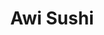 ---
layout: place
title: Awi Sushi
permalink: /colorado/colorado-springs/awi-sushi.html
stateAbbr: CO
stateName: Colorado
cityName: Colorado Springs
seo:
  type: restaurant
  links: null
place_id: ChIJ07Z20QhPE4cRx5bWNPAFztM
photos:
  - name: >-
      places/ChIJ07Z20QhPE4cRx5bWNPAFztM/photos/AeeoHcJ3fpOKMldTOdcLfiv1KMNT3ig3gFTwkVgPgtaalMa8vMMNg6tgrq2OZGVeh0y3hG-41ZfRhiwFYDXN7S8IQezZsCWoPwgX6d4LhCZkBLs6_lHQhWzMgqpAw6cBNlRJwCwyXAxYzPXnNjqRJscNA88iu-aotYXLqMzaeB_T0qfjyABf8mPPpxaupbYZkkc8WM85gR-pSEeGte5HU7eZxwOV2ipmsfcMZyJ3Pyo-Qao4FIdtA_5H7_zLWKKwA2g5g1Qnj5NZYropWn4qpmF5db4rMSYDq6L_3ffoMsMx45qVCA
    widthPx: 4032
    heightPx: 2269
    authorAttributions:
      - displayName: Awi Sushi
        uri: https://maps.google.com/maps/contrib/107360860468308241407
        photoUri: >-
          https://lh3.googleusercontent.com/a-/ALV-UjWd3GAFTPoZNwH_C18lkSYu61dOr1r3z4U_7nWHQE3jOFNRUWA=s100-p-k-no-mo
    flagContentUri: >-
      https://www.google.com/local/imagery/report/?cb_client=maps_api_places.places_api&image_key=!1e10!2sAF1QipM2rCOsedR3ycuWFPzHa5MzExHXaOxFxERCmY80&hl=en-US
    googleMapsUri: >-
      https://www.google.com/maps/place//data=!3m4!1e2!3m2!1sAF1QipM2rCOsedR3ycuWFPzHa5MzExHXaOxFxERCmY80!2e10!4m2!3m1!1s0x87134f08d176b6d3:0xd3ce05f034d696c7
  - name: >-
      places/ChIJ07Z20QhPE4cRx5bWNPAFztM/photos/AeeoHcJmga03s3NENbq82RxX1HzhV1fd4T2QqNmlt6D3UN7rTNCpwJ_SavgxNrRfvaJ1VJfWC0TahNSFfVCI-hWkMCJf1z_luO6tczzUCZSdzgwTofUKF4JT7lko6Pk6ho3rZb1nMhL7YV1YaEjEFuJnLFOz4PkEEBBAxAhPmBdjXZGhB6QwbLpdguqo9CY_wIPDAMOP6By1oxYi7WC8lM6O528jLWEcpWNF2KM3RXQ8Km9Z0UAfD0HRYuZgQI-dq53uuhwis1mKQyJZDtNgWJ3OiUPfC9BSIqFnWmCMJACXoU3tAQ
    widthPx: 2604
    heightPx: 2203
    authorAttributions:
      - displayName: Awi Sushi
        uri: https://maps.google.com/maps/contrib/107360860468308241407
        photoUri: >-
          https://lh3.googleusercontent.com/a-/ALV-UjWd3GAFTPoZNwH_C18lkSYu61dOr1r3z4U_7nWHQE3jOFNRUWA=s100-p-k-no-mo
    flagContentUri: >-
      https://www.google.com/local/imagery/report/?cb_client=maps_api_places.places_api&image_key=!1e10!2sAF1QipPMK2BU_77DHfngatCSIOa0_hUsdS3lVxYaqghN&hl=en-US
    googleMapsUri: >-
      https://www.google.com/maps/place//data=!3m4!1e2!3m2!1sAF1QipPMK2BU_77DHfngatCSIOa0_hUsdS3lVxYaqghN!2e10!4m2!3m1!1s0x87134f08d176b6d3:0xd3ce05f034d696c7
  - name: >-
      places/ChIJ07Z20QhPE4cRx5bWNPAFztM/photos/AeeoHcKyZ98INd1hrL2UUAj_EZXoh_E6mT16mlPmCzoJDYkPpsDe_NuXBLlrVHlCog6BtWlVdVMxvo7jxX9iHgwKg_r7H-s0JBxXe7fEJUCzT-nezg5fcqq9ENjGhhOOeMO3P54xdDOFtSi5ZLj3M-o2G_eyhk3jTFQTV94gUtqXkmdsfJVfs9CyvOrpVyovg3QU_M87CYhb9ljUZW6p2BboGXdUS3OUoJ3sD_mjXRnRPEZzvDGHWazqHnKqHdtCB5ePTVjtT3bLY5ERSp-zz4R_WV6ctkTheMiauICoXulV1kXTSw
    widthPx: 1284
    heightPx: 1445
    authorAttributions:
      - displayName: Awi Sushi
        uri: https://maps.google.com/maps/contrib/107360860468308241407
        photoUri: >-
          https://lh3.googleusercontent.com/a-/ALV-UjWd3GAFTPoZNwH_C18lkSYu61dOr1r3z4U_7nWHQE3jOFNRUWA=s100-p-k-no-mo
    flagContentUri: >-
      https://www.google.com/local/imagery/report/?cb_client=maps_api_places.places_api&image_key=!1e10!2sAF1QipPLVQn8d9-5wT_NUc-_jQp4RmfTcnOPRHcuBcRJ&hl=en-US
    googleMapsUri: >-
      https://www.google.com/maps/place//data=!3m4!1e2!3m2!1sAF1QipPLVQn8d9-5wT_NUc-_jQp4RmfTcnOPRHcuBcRJ!2e10!4m2!3m1!1s0x87134f08d176b6d3:0xd3ce05f034d696c7
  - name: >-
      places/ChIJ07Z20QhPE4cRx5bWNPAFztM/photos/AeeoHcIxIo7i2RwSYKU_AluhEEiq7ipMJcwxz5pETSGpRgkyIt4MPIaZxu046MfsvtQqID17Fog2m4hvxFBxz_yBy9Ki2-udJ5R8keIjk4vP9GWGFSlAysVCvXepDCKzUbtK23FQGQyHJO2GrVfpfrixOr5zYbx_Hza3ax_Wa9qJURCo41txbjAqZE0MUklld19-E-67UognBaWcrTsMX6P3BLdrRGNwZntClDmVdgh-wnKYP_HgxHVcAaeazevAJqO-xWXtn-qYGSWBkJVnPVELWwRZ5lLMGk_0Z7FWIzzhZcCdSyb6yalm_XGaH3R4qPtvN56fTyNRyeGPgptMK5o3j7Fs5mDl2ZirMMA9PZ3O3OT5Hx-BzxHTgGeYbNHR2a8OcDMu8e2GH9DgnuP0DCfUvzP_Kc8S0b-P92JADWauyhQh9g
    widthPx: 4000
    heightPx: 2252
    authorAttributions:
      - displayName: TJ Rogers
        uri: https://maps.google.com/maps/contrib/113618341302001170781
        photoUri: >-
          https://lh3.googleusercontent.com/a-/ALV-UjXWpwx0eiaStew71oDPncvvFp3V9V34HMHHn7S3fxzNaDxu3Bs8vA=s100-p-k-no-mo
    flagContentUri: >-
      https://www.google.com/local/imagery/report/?cb_client=maps_api_places.places_api&image_key=!1e10!2sCIHM0ogKEICAgID_iva-Mg&hl=en-US
    googleMapsUri: >-
      https://www.google.com/maps/place//data=!3m4!1e2!3m2!1sCIHM0ogKEICAgID_iva-Mg!2e10!4m2!3m1!1s0x87134f08d176b6d3:0xd3ce05f034d696c7
  - name: >-
      places/ChIJ07Z20QhPE4cRx5bWNPAFztM/photos/AeeoHcI7AobUULa07X9ByXPQ_W6GsYS2sbU5R78ndefT6KreWFbQf6RTdjqxoHF6rIemy5VdXuV_kq2IF8sGotjxzB0erS0vpzBbi10LmJslIIaxRPpBnFMiAY0Om5As7ZJhZ1nGJlcsuVhMOAjXnOq9irzLwKMv_OMo-jnQrF6b3Q_MmBeHuy3lx-Zx3Rx40AM4Gz6GgoSRC1rR2syVGJhxwbZ60Uut5zP18Aal9aw4e5g_gDKj3Mjozlhw6wbka_VsqA4pyRkQ4Q_ukDrVzrf6UfHd1wVwegmQnQZ1Mr-ERozCzQ
    widthPx: 4032
    heightPx: 3024
    authorAttributions:
      - displayName: Awi Sushi
        uri: https://maps.google.com/maps/contrib/107360860468308241407
        photoUri: >-
          https://lh3.googleusercontent.com/a-/ALV-UjWd3GAFTPoZNwH_C18lkSYu61dOr1r3z4U_7nWHQE3jOFNRUWA=s100-p-k-no-mo
    flagContentUri: >-
      https://www.google.com/local/imagery/report/?cb_client=maps_api_places.places_api&image_key=!1e10!2sAF1QipNnxzbOFm4hKVzU5CX6J21z9oY91W4zrvZWl93G&hl=en-US
    googleMapsUri: >-
      https://www.google.com/maps/place//data=!3m4!1e2!3m2!1sAF1QipNnxzbOFm4hKVzU5CX6J21z9oY91W4zrvZWl93G!2e10!4m2!3m1!1s0x87134f08d176b6d3:0xd3ce05f034d696c7
  - name: >-
      places/ChIJ07Z20QhPE4cRx5bWNPAFztM/photos/AeeoHcIAiKx8eBFB7Ke29GvD_SURkmbunkJR7inGyf47MUxqOPVRlH1_YtyLgwZ2AoQejEfTwNqIhhq0LZHedWw51xRdVdKUkcHaW_X9WGQb_NxvtPE2vHyFh1NdHoI45zaX6Te157xr1fRoARjcb-KK8Zt56RLQmzAE_Dj_7bkyxMc1MrKO9JHCTc2Hwzsc_SFFvHtH_ZHk2tOc7aHIxwi3D2Oyf8F8BqBnz76-CRe2q1g_hw06Fe1fNqDL9WUci5mS7Cxqhu0wtZYH-ni1tSHyAvAAniIvwQ7b7uvH0pQ8Lh2U3A
    widthPx: 1032
    heightPx: 659
    authorAttributions:
      - displayName: Awi Sushi
        uri: https://maps.google.com/maps/contrib/107360860468308241407
        photoUri: >-
          https://lh3.googleusercontent.com/a-/ALV-UjWd3GAFTPoZNwH_C18lkSYu61dOr1r3z4U_7nWHQE3jOFNRUWA=s100-p-k-no-mo
    flagContentUri: >-
      https://www.google.com/local/imagery/report/?cb_client=maps_api_places.places_api&image_key=!1e10!2sAF1QipMGOhea9aGBeoPhQtCakyiOrwnFZHpWw9aXsj1z&hl=en-US
    googleMapsUri: >-
      https://www.google.com/maps/place//data=!3m4!1e2!3m2!1sAF1QipMGOhea9aGBeoPhQtCakyiOrwnFZHpWw9aXsj1z!2e10!4m2!3m1!1s0x87134f08d176b6d3:0xd3ce05f034d696c7
  - name: >-
      places/ChIJ07Z20QhPE4cRx5bWNPAFztM/photos/AeeoHcIhUeUJY-_nuum8meJ47I8ThSyQemln4JjoOAgfBOhUBuKXf_yN-50qjSSNlHYZsrIJKOA5jLvRlHCQc9Ravcjh3ByWAUxNszxmeG6WAXN-scW0rJVOMB0_FHwiMA_gt9MNpGQgKvP-qnyDufplCcJGk4ZeC6TzVRU58nCunQgC-XxGYbNRqelrHz0oMb7ZeiJMwvVMeYTeO8_qxsqPYGkbQzLX3nSQr6wZU5zvvVA6w6YJyv3Rimh1xii-dFjtyBQsjXSon1kGMp0PxLk58sKjHA31iFXDoScNiyLWfzj1-g
    widthPx: 4032
    heightPx: 3024
    authorAttributions:
      - displayName: Awi Sushi
        uri: https://maps.google.com/maps/contrib/107360860468308241407
        photoUri: >-
          https://lh3.googleusercontent.com/a-/ALV-UjWd3GAFTPoZNwH_C18lkSYu61dOr1r3z4U_7nWHQE3jOFNRUWA=s100-p-k-no-mo
    flagContentUri: >-
      https://www.google.com/local/imagery/report/?cb_client=maps_api_places.places_api&image_key=!1e10!2sAF1QipPxDMIzMJeTaP7zDLrDXZHPUEQ2_abx7MDpMany&hl=en-US
    googleMapsUri: >-
      https://www.google.com/maps/place//data=!3m4!1e2!3m2!1sAF1QipPxDMIzMJeTaP7zDLrDXZHPUEQ2_abx7MDpMany!2e10!4m2!3m1!1s0x87134f08d176b6d3:0xd3ce05f034d696c7
  - name: >-
      places/ChIJ07Z20QhPE4cRx5bWNPAFztM/photos/AeeoHcLVklnkq_XjxTwAT9jD9wsPW9G98KvcqRp5z6Mw95TOTH--lUeb_ZTFt50dkumcItea6jsf0-RvBj6m-OxOAGh8Da9m5JGHlbUqg6FsRAwxYk6Xw6U-ZcfM0lYoS8n82cSGR1eg4ghDT47JW1txql_TtcJFeB7QvhYJBLRcVY1GaM9-myjU5zuX2IUKmt6j7PamYSMvoJexQ_blDkEuPcyEMTbMBFu4izBsTT0zlU6jneAMHxAW6FnHlY9tuOrjelUpl_3f7Csfc1Usg-OyrrOyb5XkPcygFSS2Ltzdm151HA
    widthPx: 4032
    heightPx: 3024
    authorAttributions:
      - displayName: Awi Sushi
        uri: https://maps.google.com/maps/contrib/107360860468308241407
        photoUri: >-
          https://lh3.googleusercontent.com/a-/ALV-UjWd3GAFTPoZNwH_C18lkSYu61dOr1r3z4U_7nWHQE3jOFNRUWA=s100-p-k-no-mo
    flagContentUri: >-
      https://www.google.com/local/imagery/report/?cb_client=maps_api_places.places_api&image_key=!1e10!2sAF1QipMnKSWttUY9mk7QgqNJILJjb5DsvAezQL3tilsc&hl=en-US
    googleMapsUri: >-
      https://www.google.com/maps/place//data=!3m4!1e2!3m2!1sAF1QipMnKSWttUY9mk7QgqNJILJjb5DsvAezQL3tilsc!2e10!4m2!3m1!1s0x87134f08d176b6d3:0xd3ce05f034d696c7
  - name: >-
      places/ChIJ07Z20QhPE4cRx5bWNPAFztM/photos/AeeoHcLJq6Xn-CCR7OgOtMJXaUrdJQ80oUlL3BHpwQkLjjR6qFTkj4aof_ap3yNZaSY1Xvs6CMuA_5AhADB8t12RxcTWW4-hLFri-7a8RFQxuGT3XBnaFGp3iEDynjjklHR-GzH4UKA0gZQqZ1-o-RDfu4IvfTylAjWPABSgVXrbJxXbn-G84S7dmYHzldOzp3JKjT16QzWXFTVkJjdPAYWdWDcNJTGri-8lNBUCw1JTitYg4ZkDrHeBGzS23UdYQZj1FiJJny434QwcRddGwzff7Zss947sUM7gibU0wt88AVLGaQ
    widthPx: 991
    heightPx: 717
    authorAttributions:
      - displayName: Awi Sushi
        uri: https://maps.google.com/maps/contrib/107360860468308241407
        photoUri: >-
          https://lh3.googleusercontent.com/a-/ALV-UjWd3GAFTPoZNwH_C18lkSYu61dOr1r3z4U_7nWHQE3jOFNRUWA=s100-p-k-no-mo
    flagContentUri: >-
      https://www.google.com/local/imagery/report/?cb_client=maps_api_places.places_api&image_key=!1e10!2sAF1QipN2Tao-Fi5CjgmuqzKxdHEXplMpE2-UEGPC9P3g&hl=en-US
    googleMapsUri: >-
      https://www.google.com/maps/place//data=!3m4!1e2!3m2!1sAF1QipN2Tao-Fi5CjgmuqzKxdHEXplMpE2-UEGPC9P3g!2e10!4m2!3m1!1s0x87134f08d176b6d3:0xd3ce05f034d696c7
  - name: >-
      places/ChIJ07Z20QhPE4cRx5bWNPAFztM/photos/AeeoHcJTDdmNtGtaSlirlCEiSSlvjzQWq6DUkncLqwVU6BYoI9K1nXwnHn12Hmbxgx19_2zstfSXFFXMg2JN2xFHqBdpF2J6mYy2IL-i-Qy7Ar4PBaFlCIkc6P-V9xtEB2Ug7_xYrsN-p3NxbGvmRdNlrFcJ4cN-0NeE9rtPZXC_q00-Wd2oSCGYnHsfZ_ThPul4QqFTupBzFqS7QcBvbbTjjiebddaHHp-LbQI7Kw9xDtYOBymgi9NwoRLPO3-bfxNC4pE-UTGQXW7AY0ROA6aO-dzRLu9E9FcTu3g7lacq9GNT-Q
    widthPx: 882
    heightPx: 680
    authorAttributions:
      - displayName: Awi Sushi
        uri: https://maps.google.com/maps/contrib/107360860468308241407
        photoUri: >-
          https://lh3.googleusercontent.com/a-/ALV-UjWd3GAFTPoZNwH_C18lkSYu61dOr1r3z4U_7nWHQE3jOFNRUWA=s100-p-k-no-mo
    flagContentUri: >-
      https://www.google.com/local/imagery/report/?cb_client=maps_api_places.places_api&image_key=!1e10!2sAF1QipO_53LL9PaRNJwr74usKSa3uuMd7XEHEuDSCQtF&hl=en-US
    googleMapsUri: >-
      https://www.google.com/maps/place//data=!3m4!1e2!3m2!1sAF1QipO_53LL9PaRNJwr74usKSa3uuMd7XEHEuDSCQtF!2e10!4m2!3m1!1s0x87134f08d176b6d3:0xd3ce05f034d696c7
address: 5070 N Nevada Ave Unit 110, Colorado Springs, CO 80918, USA
street: 5070 N Nevada Ave Unit 110
city: Colorado Springs
state: CO
zip: '80918'
country: USA
neighborhood: Northeast Colorado Springs
latitude: '38.901271'
longitude: '-104.818362'
accessibility_options:
  wheelchairAccessibleParking: true
  wheelchairAccessibleEntrance: true
  wheelchairAccessibleRestroom: true
  wheelchairAccessibleSeating: true
business_status: OPERATIONAL
name: Awi Sushi
google_maps_links:
  directionsUri: >-
    https://www.google.com/maps/dir//''/data=!4m7!4m6!1m1!4e2!1m2!1m1!1s0x87134f08d176b6d3:0xd3ce05f034d696c7!3e0
  placeUri: https://maps.google.com/?cid=15262142716441958087
  writeAReviewUri: >-
    https://www.google.com/maps/place//data=!4m3!3m2!1s0x87134f08d176b6d3:0xd3ce05f034d696c7!12e1
  reviewsUri: >-
    https://www.google.com/maps/place//data=!4m4!3m3!1s0x87134f08d176b6d3:0xd3ce05f034d696c7!9m1!1b1
  photosUri: >-
    https://www.google.com/maps/place//data=!4m3!3m2!1s0x87134f08d176b6d3:0xd3ce05f034d696c7!10e5
primary_type: Sushi Restaurant
opening_hours:
  regular: null
  current: null
secondary_opening_hours:
  regular:
    weekdayDescriptions: null
    type: null
  current:
    weekdayDescriptions: null
    type: null
phone: null
price_level: null
price_range: null
rating: null
rating_count: 0
website: null
description: >-
  About Awi Sushi in Colorado Springs, CO$$$Awi Sushi in Colorado Springs, CO,
  stands out as a casual dining spot perfect for those craving fresh sushi
  options in a convenient shopping center location. This sushi restaurant offers
  an inviting array of rolls and small plates, crafted with quality ingredients
  that highlight traditional Japanese flavors. Its accessible design, including
  wheelchair-friendly parking and entrances, ensures a welcoming experience for
  all guests seeking a relaxed meal. Whether you're exploring sushi places near
  you or looking for a straightforward spot to enjoy authentic tastes, Awi Sushi
  delivers a straightforward yet enjoyable atmosphere that complements everyday
  outings.
generative_summary: >-
  About Awi Sushi in Colorado Springs, CO$$$Awi Sushi in Colorado Springs, CO,
  stands out as a casual dining spot perfect for those craving fresh sushi
  options in a convenient shopping center location. This sushi restaurant offers
  an inviting array of rolls and small plates, crafted with quality ingredients
  that highlight traditional Japanese flavors. Its accessible design, including
  wheelchair-friendly parking and entrances, ensures a welcoming experience for
  all guests seeking a relaxed meal. Whether you're exploring sushi places near
  you or looking for a straightforward spot to enjoy authentic tastes, Awi Sushi
  delivers a straightforward yet enjoyable atmosphere that complements everyday
  outings.
generative_disclosure: Summarized by AI using the Grok-3-Mini model.
reviews: null
review_summary: >-
  Customer Feedback Highlights$$$If you're hunting for the best sushi near you,
  folks generally appreciate the straightforward and tasty offerings at spots
  like this one, often noting the fresh rolls and variety of small plates as
  standout features. Many visitors share that the casual vibe makes it a great
  choice for quick lunches or family dinners, with consistent mentions of the
  welcoming environment adding to the appeal. While experiences can vary, the
  overall sentiment leans positive, praising the accessibility and ease of
  dining without any major complaints. Overall, it's a solid pick for sushi
  enthusiasts in the area, blending affordability with satisfying flavors that
  keep people coming back for more.
review_disclosure: Summarized by AI using the Grok-3-Mini model.
parking_options: null
payment_options: null
allow_dogs: null
curbside_pickup: null
delivery: null
dine_in: null
good_for_children: null
good_for_groups: null
good_for_sports: null
live_music: null
menu_for_children: null
outdoor_seating: null
reservable: null
restroom: null
serves_beer: null
serves_breakfast: null
serves_brunch: null
serves_cocktails: null
serves_coffee: null
serves_dinner: null
serves_dessert: null
serves_lunch: null
serves_vegetarian_food: null
serves_wine: null
takeout: null
update_category: pro
places_description: null

---